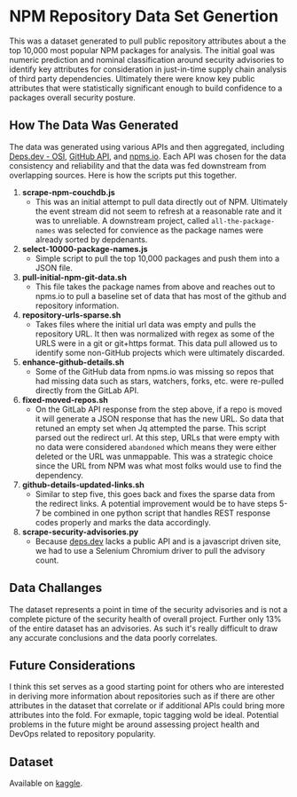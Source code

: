 # NPM Repository Data Set Genertion

This was a dataset generated to pull public repository attributes about a the top 10,000 most popular NPM packages for analysis. The initial goal was numeric prediction and nominal classification around security advisories to identify key attributes for consideration in just-in-time supply chain analysis of third party dependencies. Ultimately there were know key public attributes that were statistically significant enough to build confidence to a packages overall security posture. 

## How The Data Was Generated

The data was generated using various APIs and then aggregated, including [Deps.dev - OSI](https://deps.dev), [GitHub API](https://api.github.com), and [npms.io](https://api.npms.io). Each API was chosen for the data consistency and reliability and that the data was fed downstream from overlapping sources. Here is how the scripts put this together.

1. **scrape-npm-couchdb.js**
	* This was an initial attempt to pull data directly out of NPM. Ultimately the event stream did not seem to refresh at a reasonable rate and it was to unreliable. A downstream project, called `all-the-package-names` was selected for convience as the package names were already sorted by depdenants.
2. **select-10000-package-names.js**
	* Simple script to pull the top 10,000 packages and push them into a JSON file.
3. **pull-initial-npm-git-data.sh**
	* This file takes the package names from above and reaches out to npms.io to pull a baseline set of data that has most of the github and repository information.
4. **repository-urls-sparse.sh**
	* Takes files where the initial url data was empty and pulls the repository URL. It then was normalized with regex as some of the URLS were in a git or git+https format. This data pull allowed us to identify some non-GitHub projects which were ultimately discarded.
5. **enhance-github-details.sh**
	* Some of the GitHub data from npms.io was missing so repos that had missing data such as stars, watchers, forks, etc. were re-pulled directly from the GitLab API.
6. **fixed-moved-repos.sh**
	* On the GitLab API response from the step above, if a repo is moved it will generate a JSON response that has the new URL. So data that retuned an empty set when Jq attempted the parse. This script parsed out the redirect url. At this step, URLs that were empty with no data were considered `abandoned` which means they were either deleted or the URL was unmappable. This was a strategic choice since the URL from NPM was what most folks would use to find the dependency.
7. **github-details-updated-links.sh**
	* Similar to step five, this goes back and fixes the sparse data from the redirect links. A potential improvement would be to have steps 5-7 be combined in one python script that handles REST response codes properly and marks the data accordingly.
8. **scrape-security-advisories.py**
	* Because [deps.dev](https://deps.dev) lacks a public API and is a javascript driven site, we had to use a Selenium Chromium driver to pull the advisory count.

## Data Challanges

The dataset represents a point in time of the security advisories and is not a complete picture of the security health of overall project. Further only 13% of the entire dataset has an advisories. As such it's really difficult to draw any accurate conclusions and the data poorly correlates.

## Future Considerations

I think this set serves as a good starting point for others who are interested in deriving more information about repositories such as if there are other attributes in the dataset that correlate or if additional APIs could bring more attributes into the fold. For exmaple, topic tagging wold be ideal. Potential problems in the future might be around assessing project health and DevOps related to repository popularity.

## Dataset

Available on [kaggle](https://www.kaggle.com/mikelanciano/top-npm-github-repositories).
